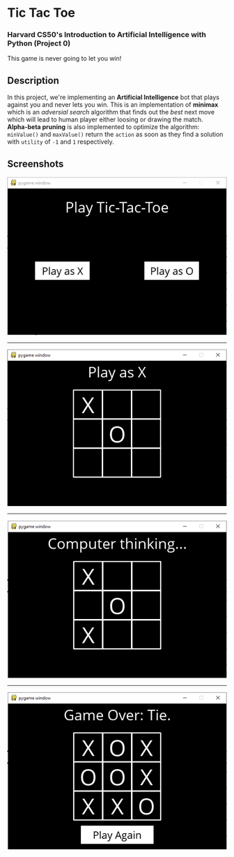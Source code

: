 # Tic Tac Toe
### Harvard CS50's Introduction to Artificial Intelligence with Python (Project 0)

This game is never going to let you win!

## Description
In this project, we're implementing an **Artificial Intelligence** bot that plays against you and never lets you win. This is an implementation of **minimax** which is an *adversial search* algorithm that finds out the *best* next move which will lead to human player either loosing or drawing the match.<br>
**Alpha-beta pruning** is also implemented to optimize the algorithm: `minValue()` and `maxValue()` return the `action` as soon as they find a solution with `utility` of  `-1` and `1` respectively.

## Screenshots
<p align="center">
    <img src="assets/start-screen.png" alt="start screen"/>
</p>
<hr>
<p align="center">
    <img src="assets/gameplay-1.png" alt="gameplay one"/>
</p>
<hr>
<p align="center">
    <img src="assets/gameplay-2.png" alt="gameplay two"/>
</p>
<hr>
<p align="center">
    <img src="assets/endgame.png" alt="end game"/>
</p>